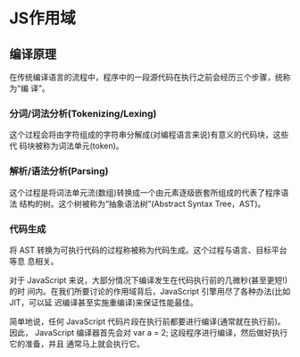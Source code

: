 # JS作用域
## 编译原理
在传统编译语言的流程中，程序中的一段源代码在执行之前会经历三个步骤，统称为“编 译”。

### 分词/词法分析(Tokenizing/Lexing) 
这个过程会将由字符组成的字符串分解成(对编程语言来说)有意义的代码块，这些代 码块被称为词法单元(token)。

### 解析/语法分析(Parsing) 
这个过程是将词法单元流(数组)转换成一个由元素逐级嵌套所组成的代表了程序语法 结构的树。这个树被称为“抽象语法树”(Abstract Syntax Tree，AST)。

### 代码生成将 AST 转换为可执行代码的过程称被称为代码生成。这个过程与语言、目标平台等息 息相关。

对于 JavaScript 来说，大部分情况下编译发生在代码执行前的几微秒(甚至更短!)的时 间内。在我们所要讨论的作用域背后，JavaScript 引擎用尽了各种办法(比如 JIT，可以延 迟编译甚至实施重编译)来保证性能最佳。
简单地说，任何 JavaScript 代码片段在执行前都要进行编译(通常就在执行前)。因此， JavaScript 编译器首先会对 var a = 2; 这段程序进行编译，然后做好执行它的准备，并且 通常马上就会执行它。